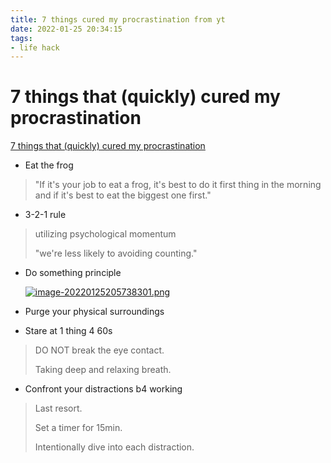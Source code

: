 ```yaml
---
title: 7 things cured my procrastination from yt
date: 2022-01-25 20:34:15
tags:
- life hack
---
```

# 7 things that (quickly) cured my procrastination

[7 things that (quickly) cured my procrastination](youtube.com/watch?v=7yLOth7SWAY&ab_channel=BetterIdeas)
* Eat the frog

> "If it's your job to eat a frog, it's best to do it first thing in the morning and if it's best to eat the  biggest one first."

* 3-2-1 rule 

> utilizing psychological momentum 
>
> "we're less likely to avoiding counting."

* Do something principle

  [![image-20220125205738301.png](https://i.postimg.cc/LXNDHj9Y/image-20220125205738301.png)](https://postimg.cc/JDHZxDBM)

* Purge your physical surroundings

* Stare at 1 thing 4 60s

> DO NOT break the eye contact.
>
> Taking deep and relaxing breath.
* Confront your distractions b4 working
> Last resort.
>
> Set a timer for 15min.
>
> Intentionally dive into each distraction.